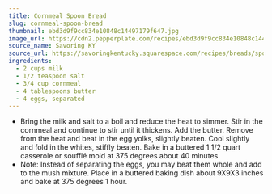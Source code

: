 ```yaml
---
title: Cornmeal Spoon Bread
slug: cornmeal-spoon-bread
thumbnail: ebd3d9f9cc834e10848c14497179f647.jpg
image_url: https://cdn2.pepperplate.com/recipes/ebd3d9f9cc834e10848c14497179f647.jpg
source_name: Savoring KY
source_url: https://savoringkentucky.squarespace.com/recipes/breads/spoonbreadrecipe/
ingredients:
  - 2 cups milk
  - 1/2 teaspoon salt
  - 3/4 cup cornmeal
  - 4 tablespoons butter
  - 4 eggs, separated
---
```


* Bring the milk and salt to a boil and reduce the heat to simmer. Stir in the cornmeal and continue to stir until it thickens. Add the butter. Remove from the heat and beat in the egg yolks, slightly beaten. Cool slightly and fold in the whites, stiffly beaten. Bake in a buttered 1 1/2 quart casserole or soufflé mold at 375 degrees about 40 minutes.
* Note: Instead of separating the eggs, you may beat them whole and add to the mush mixture. Place in a buttered baking dish about 9X9X3 inches and bake at 375 degrees 1 hour.
